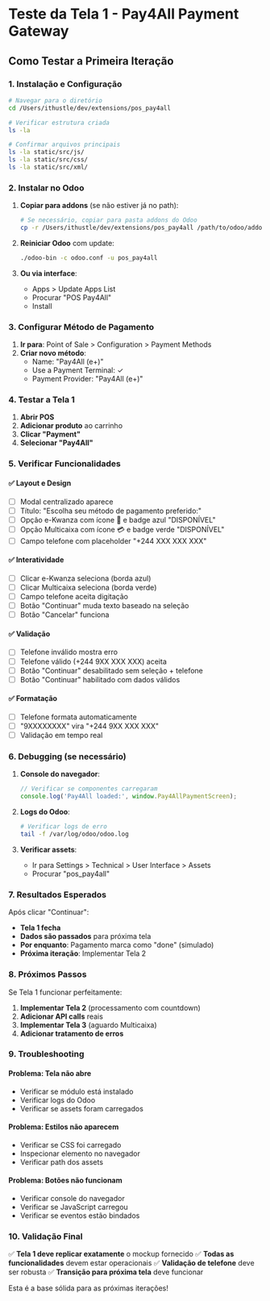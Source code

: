 # Teste da Tela 1 - Pay4All Payment Gateway

## Como Testar a Primeira Iteração

### 1. Instalação e Configuração

```bash
# Navegar para o diretório
cd /Users/ithustle/dev/extensions/pos_pay4all

# Verificar estrutura criada
ls -la

# Confirmar arquivos principais
ls -la static/src/js/
ls -la static/src/css/
ls -la static/src/xml/
```

### 2. Instalar no Odoo

1. **Copiar para addons** (se não estiver já no path):
   ```bash
   # Se necessário, copiar para pasta addons do Odoo
   cp -r /Users/ithustle/dev/extensions/pos_pay4all /path/to/odoo/addons/
   ```

2. **Reiniciar Odoo** com update:
   ```bash
   ./odoo-bin -c odoo.conf -u pos_pay4all
   ```

3. **Ou via interface**:
   - Apps > Update Apps List
   - Procurar "POS Pay4All"
   - Install

### 3. Configurar Método de Pagamento

1. **Ir para**: Point of Sale > Configuration > Payment Methods
2. **Criar novo método**:
   - Name: "Pay4All (e+)"
   - Use a Payment Terminal: ✓
   - Payment Provider: "Pay4All (e+)"

### 4. Testar a Tela 1

1. **Abrir POS**
2. **Adicionar produto** ao carrinho
3. **Clicar "Payment"**
4. **Selecionar "Pay4All"**

### 5. Verificar Funcionalidades

#### ✅ Layout e Design
- [ ] Modal centralizado aparece
- [ ] Título: "Escolha seu método de pagamento preferido:"
- [ ] Opção e-Kwanza com ícone 📱 e badge azul "DISPONÍVEL"
- [ ] Opção Multicaixa com ícone 💳 e badge verde "DISPONÍVEL"
- [ ] Campo telefone com placeholder "+244 XXX XXX XXX"

#### ✅ Interatividade
- [ ] Clicar e-Kwanza seleciona (borda azul)
- [ ] Clicar Multicaixa seleciona (borda verde)
- [ ] Campo telefone aceita digitação
- [ ] Botão "Continuar" muda texto baseado na seleção
- [ ] Botão "Cancelar" funciona

#### ✅ Validação
- [ ] Telefone inválido mostra erro
- [ ] Telefone válido (+244 9XX XXX XXX) aceita
- [ ] Botão "Continuar" desabilitado sem seleção + telefone
- [ ] Botão "Continuar" habilitado com dados válidos

#### ✅ Formatação
- [ ] Telefone formata automaticamente
- [ ] "9XXXXXXXX" vira "+244 9XX XXX XXX"
- [ ] Validação em tempo real

### 6. Debugging (se necessário)

1. **Console do navegador**:
   ```javascript
   // Verificar se componentes carregaram
   console.log('Pay4All loaded:', window.Pay4AllPaymentScreen);
   ```

2. **Logs do Odoo**:
   ```bash
   # Verificar logs de erro
   tail -f /var/log/odoo/odoo.log
   ```

3. **Verificar assets**:
   - Ir para Settings > Technical > User Interface > Assets
   - Procurar "pos_pay4all"

### 7. Resultados Esperados

Após clicar "Continuar":
- **Tela 1 fecha**
- **Dados são passados** para próxima tela
- **Por enquanto**: Pagamento marca como "done" (simulado)
- **Próxima iteração**: Implementar Tela 2

### 8. Próximos Passos

Se Tela 1 funcionar perfeitamente:
1. **Implementar Tela 2** (processamento com countdown)
2. **Adicionar API calls** reais
3. **Implementar Tela 3** (aguardo Multicaixa)
4. **Adicionar tratamento de erros**

### 9. Troubleshooting

#### Problema: Tela não abre
- Verificar se módulo está instalado
- Verificar logs do Odoo
- Verificar se assets foram carregados

#### Problema: Estilos não aparecem
- Verificar se CSS foi carregado
- Inspecionar elemento no navegador
- Verificar path dos assets

#### Problema: Botões não funcionam
- Verificar console do navegador
- Verificar se JavaScript carregou
- Verificar se eventos estão bindados

### 10. Validação Final

✅ **Tela 1 deve replicar exatamente** o mockup fornecido
✅ **Todas as funcionalidades** devem estar operacionais
✅ **Validação de telefone** deve ser robusta
✅ **Transição para próxima tela** deve funcionar

Esta é a base sólida para as próximas iterações!
